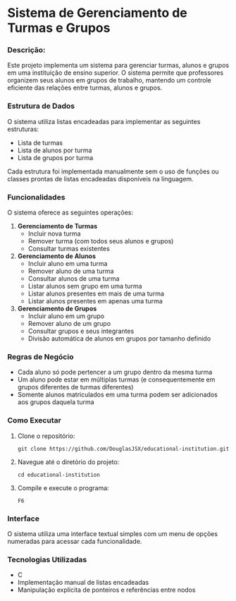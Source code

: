 # Sistema de Gerenciamento de Turmas e Grupos

### Descrição:
Este projeto implementa um sistema para gerenciar turmas, alunos e grupos em uma instituição de ensino superior. O sistema permite que professores organizem seus alunos em grupos de trabalho, mantendo um controle eficiente das relações entre turmas, alunos e grupos.

### Estrutura de Dados
O sistema utiliza listas encadeadas para implementar as seguintes estruturas:

<ul>
  <li>Lista de turmas</li>
  <li>Lista de alunos por turma</li>
  <li>Lista de grupos por turma</li>
</ul>

Cada estrutura foi implementada manualmente sem o uso de funções ou classes prontas de listas encadeadas disponíveis na linguagem.

### Funcionalidades
O sistema oferece as seguintes operações:

<ol>
    <li>
      <strong>Gerenciamento de Turmas</strong>
    <ul>
      <li>Incluir nova turma</li>
      <li>Remover turma (com todos seus alunos e grupos)</li>
      <li>Consultar turmas existentes</li>
    </ul>
    </li>
    <li>
    <strong>Gerenciamento de Alunos</strong>
    <ul>
    <li>Incluir aluno em uma turma</li>
    <li>Remover aluno de uma turma</li>
    <li>Consultar alunos de uma turma</li>
    <li>Listar alunos sem grupo em uma turma</li>
    <li>Listar alunos presentes em mais de uma turma</li>
    <li>Listar alunos presentes em apenas uma turma</li>
  </ul>
  </li>
    <li>
    <strong>Gerenciamento de Grupos</strong>
    <ul>
    <li>Incluir aluno em um grupo</li>
    <li>Remover aluno de um grupo</li>
    <li>Consultar grupos e seus integrantes</li>
    <li>Divisão automática de alunos em grupos por tamanho definido</li>
  </ul>
  </li>
</ol>

### Regras de Negócio

<ul>
  <li>
    Cada aluno só pode pertencer a um grupo dentro da mesma turma
  </li>
  <li>
    Um aluno pode estar em múltiplas turmas (e consequentemente em grupos diferentes de turmas diferentes)
  </li>
  <li>
    Somente alunos matriculados em uma turma podem ser adicionados aos grupos daquela turma
  </li>
</ul>

### Como Executar

<ol>
  <li>Clone o repositório:<br />
    
    git clone https://github.com/DouglasJSX/educational-institution.git
    
  </li>
  <li>Navegue até o diretório do projeto:<br />
    
    cd educational-institution
    
  </li>
  <li>Compile e execute o programa:<br />
    
    F6
    
  </li>
</ol>

### Interface
O sistema utiliza uma interface textual simples com um menu de opções numeradas para acessar cada funcionalidade.

### Tecnologias Utilizadas

<ul>
  <li>
    C
  </li>
  <li>
    Implementação manual de listas encadeadas
  </li>
  <li>
    Manipulação explícita de ponteiros e referências entre nodos
  </li>
</ul>
